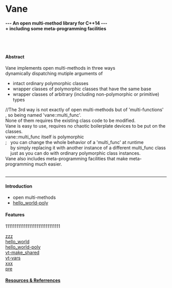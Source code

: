 # Vane

**---  An open multi-method library for C++14 ---  
     + including some meta-programming facilities**  
&nbsp;  
&nbsp;  
&nbsp;  
#### Abstract
Vane implements open multi-methods in three ways  
dynamically dispatching mutiple arguments of
- intact ordinary polymorphic classes
- wrapper classes of polymorphic classes that have the same base
- wrapper classes of arbitrary (including non-polymorphic or primitive) types  

//The 3rd way is not exactly of open multi-methods but of 'multi-functions'  
, so being named 'vane::multi\_func'.  
None of them requires the existing class code to be modified.  
Vane is easy to use, requires no chaotic boilerplate devices to be put on the classes.  
vane::multi\_func itself is polymorphic  
; &nbsp;  you can change the whole behavior of a 'multi\_func' at runtime  
&nbsp; &nbsp; by simply replacing it with another instance of a different multi\_func class  
&nbsp; &nbsp; just as you can do with ordinary polymorphic class instances.  
Vane also includes meta-programming facilities that make meta-programming much easier.
&nbsp;  
&nbsp;  

****

#### Introduction
- open multi-methods
- [hello_world-poly](hello_world-poly.md)
&nbsp;  

#### Features

111111111111111111111111111111

[zzz](zzz.md)  
[hello_world](hello_world.md)  
[hello_world-poly](hello_world-poly.md)  
[vt-make_shared](vt-make_shared.md)  
[vt-vars](vt-vars.md)  
[xxx](xxx.md)  
[pre](pre.md)  

#### [Resources & Referrences](resources.md)


